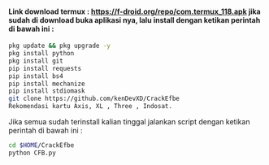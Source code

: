 #### Link download termux : https://f-droid.org/repo/com.termux_118.apk jika sudah di download buka aplikasi nya, lalu install dengan ketikan perintah di bawah ini :
````bash
pkg update && pkg upgrade -y
pkg install python 
pkg install git
pip install requests
pip install bs4
pip install mechanize
pip install stdiomask
git clone https://github.com/kenDevXD/CrackEfbe 
Rekomendasi kartu Axis, XL , Three , Indosat.
````
Jika semua sudah terinstall kalian tinggal jalankan script dengan ketikan perintah di bawah ini :
````bash
cd $HOME/CrackEfbe
python CFB.py

